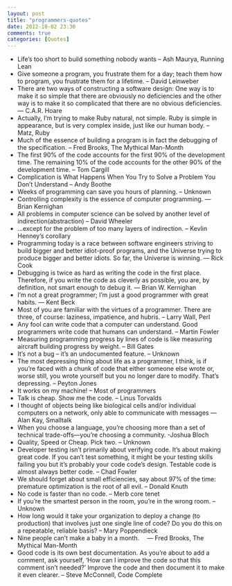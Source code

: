 ```yaml
---
layout: post
title: "programmers-quotes"
date: 2012-10-02 23:30
comments: true
categories: [Quotes]
---
```


+ Life’s too short to build something nobody wants – Ash Maurya, Running Lean
+ Give someone a program, you frustrate them for a day; teach them how to program, you frustrate them for a lifetime. – David Leinweber
+ There are two ways of constructing a software design: One way is to make it so simple that there are obviously no deficiencies and the other way is to make it so complicated that there are no obvious deficiencies. — C.A.R. Hoare
+ Actually, I’m trying to make Ruby natural, not simple. Ruby is simple in appearance, but is very complex inside, just like our human body. – Matz, Ruby
+ Much of the essence of building a program is in fact the debugging of the specification. – Fred Brooks, The Mythical Man-Month
+ The first 90% of the code accounts for the first 90% of the development time. The remaining 10% of the code accounts for the other 90% of the development time. – Tom Cargill
+ Complication is What Happens When You Try to Solve a Problem You Don’t Understand – Andy Boothe
+ Weeks of programming can save you hours of planning. – Unknown
+ Controlling complexity is the essence of computer programming. — Brian Kernighan
+ All problems in computer science can be solved by another level of indirection(abstraction) – David Wheeler
+ …except for the problem of too many layers of indirection. – Kevlin Henney’s corollary
+ Programming today is a race between software engineers striving to build bigger and better idiot-proof programs, and the Universe trying to produce bigger and better idiots. So far, the Universe is winning. — Rick Cook
+ Debugging is twice as hard as writing the code in the first place. Therefore, if you write the code as cleverly as possible, you are, by definition, not smart enough to debug it. — Brian W. Kernighan
+ I’m not a great programmer; I’m just a good programmer with great habits. ― Kent Beck
+ Most of you are familiar with the virtues of a programmer. There are three, of course: laziness, impatience, and hubris. – Larry Wall, Perl 
+ Any fool can write code that a computer can understand. Good programmers write code that humans can understand. – Martin Fowler
+ Measuring programming progress by lines of code is like measuring aircraft building progress by weight. – Bill Gates
+ It’s not a bug – it’s an undocumented feature. – Unknown
+ The most depressing thing about life as a programmer, I think, is if you’re faced with a chunk of code that either someone else wrote or, worse still, you wrote yourself but you no longer dare to modify. That’s depressing. – Peyton Jones
+ It works on my machine! – Most of programmers
+ Talk is cheap. Show me the code. – Linus Torvalds
+ I thought of objects being like biological cells and/or individual computers on a network, only able to communicate with messages — Alan Kay, Smalltalk
+ When you choose a language, you’re choosing more than a set of technical trade-offs—you’re choosing a community. -Joshua Bloch
+ Quality, Speed or Cheap. Pick two. – Unknown
+ Developer testing isn’t primarily about verifying code. It’s about making great code. If you can’t test something, it might be your testing skills failing you but it’s probably your code code’s design. Testable code is almost always better code. – Chad Fowler
+ We should forget about small efficiencies, say about 97% of the time: premature optimization is the root of all evil. – Donald Knuth
+ No code is faster than no code. – Merb core tenet
+ If you’re the smartest person in the room, you’re in the wrong room. – Unknown
+ How long would it take your organization to deploy a change (to production) that involves just one single line of code? Do you do this on a repeatable, reliable basis? – Mary Poppendieck
+ Nine people can’t make a baby in a month.  — Fred Brooks, The Mythical Man-Month
+ Good code is its own best documentation. As you’re about to add a comment, ask yourself, ‘How can I improve the code so that this comment isn’t needed?’ Improve the code and then document it to make it even clearer. – Steve McConnell, Code Complete 

